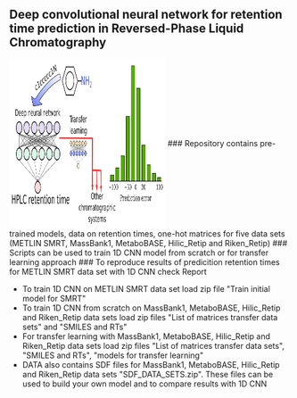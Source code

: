 ## Deep convolutional neural network for retention time prediction in Reversed-Phase Liquid Chromatography
<img src="graphical abstract.png" align="center" height="304" width="280"/>
### Repository contains pre-trained models, data on retention times, one-hot matrices for five data sets (METLIN SMRT, MassBank1, MetaboBASE, Hilic_Retip and Riken_Retip)
### Scripts can be used to train 1D CNN model from scratch or for transfer learning approach
### To reproduce results of predicition retention times for METLIN SMRT data set with 1D CNN check Report 

* To train 1D CNN on METLIN SMRT data set load zip file "Train initial model for SMRT"
* To train 1D CNN from scratch on MassBank1, MetaboBASE, Hilic_Retip and Riken_Retip data sets load zip files "List of matrices transfer data sets" and "SMILES and RTs"
* For transfer learning with MassBank1, MetaboBASE, Hilic_Retip and Riken_Retip data sets load zip files "List of matrices transfer data sets", "SMILES and RTs", "models for transfer learning" 
* DATA also contains SDF files for MassBank1, MetaboBASE, Hilic_Retip and Riken_Retip data sets "SDF_DATA_SETS.zip". These files can be used to build your own model and to compare results with 1D CNN


